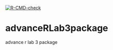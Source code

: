 <!-- badges: start -->
[![R-CMD-check](https://github.com/haidar786/advanceRLab3package/actions/workflows/R-CMD-check.yaml/badge.svg)](https://github.com/haidar786/advanceRLab3package/actions/workflows/R-CMD-check.yaml)
<!-- badges: end -->

# advanceRLab3package
advance r lab 3 package
